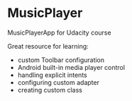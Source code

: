 # MusicPlayer
MusicPlayerApp for Udacity course

Great resource for learning:
- custom Toolbar configuration
- Android built-in media player control
- handling explicit intents
- configuring custom adapter
- creating custom class
